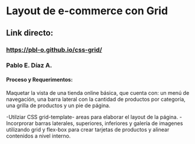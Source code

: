 # Layout de e-commerce con Grid
## Link directo: 
### https://pbl-o.github.io/css-grid/
### Pablo E. Díaz A.

#### Proceso y Requerimentos:
Maquetar la vista de una tienda online básica, que cuenta con: un menú
de navegación, una barra lateral con la cantidad de productos por categoría, una grilla de productos y un pie de página.

-Utilziar CSS grid-template- areas para elaborar el layout de la página.
-Incorprorar barras laterales, superiores, inferiores y galería de imagenes utilizando  grid y flex-box para crear tarjetas de productos y alinear contenidos a nivel interno.
